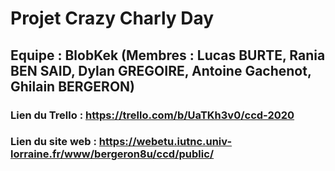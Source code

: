 # Projet Crazy Charly Day
## Equipe : BlobKek (Membres : Lucas BURTE, Rania BEN SAID, Dylan GREGOIRE, Antoine Gachenot, Ghilain BERGERON)

### Lien du Trello : https://trello.com/b/UaTKh3v0/ccd-2020
### Lien du site web : https://webetu.iutnc.univ-lorraine.fr/www/bergeron8u/ccd/public/